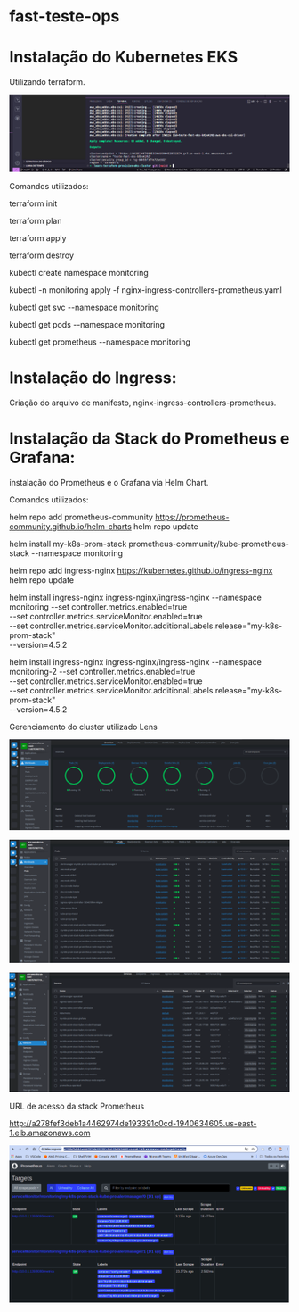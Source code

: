 # fast-teste-ops


# Instalação do Kubernetes EKS

Utilizando terraform.

![alt text](<Captura de tela de 2024-04-16 10-08-26.png>)

Comandos utilizados:

terraform init

terraform plan

terraform apply

terraform destroy

kubectl create namespace monitoring

kubectl -n monitoring apply -f nginx-ingress-controllers-prometheus.yaml

kubectl get svc --namespace monitoring 

kubectl get pods --namespace monitoring

kubectl get prometheus --namespace monitoring

# Instalação do Ingress:

Criação do arquivo de manifesto, nginx-ingress-controllers-prometheus.

# Instalação da Stack do Prometheus e Grafana:

instalação do Prometheus e o Grafana via Helm Chart.

Comandos utilizados:

helm repo add prometheus-community https://prometheus-community.github.io/helm-charts 
helm repo update 


helm install my-k8s-prom-stack prometheus-community/kube-prometheus-stack --namespace monitoring

helm repo add ingress-nginx https://kubernetes.github.io/ingress-nginx 
helm repo update

helm install ingress-nginx ingress-nginx/ingress-nginx --namespace monitoring
--set controller.metrics.enabled=true \
--set controller.metrics.serviceMonitor.enabled=true \
--set controller.metrics.serviceMonitor.additionalLabels.release="my-k8s-prom-stack" \
--version=4.5.2

helm install ingress-nginx ingress-nginx/ingress-nginx --namespace monitoring-2
--set controller.metrics.enabled=true \
--set controller.metrics.serviceMonitor.enabled=true \
--set controller.metrics.serviceMonitor.additionalLabels.release="my-k8s-prom-stack" \
--version=4.5.2

Gerenciamento do cluster utilizado Lens

![alt text](image.png)

![alt text](image-1.png)

![alt text](image-2.png)

URL de acesso da stack Prometheus

http://a278fef3deb1a4462974de193391c0cd-1940634605.us-east-1.elb.amazonaws.com

![alt text](image-3.png)

